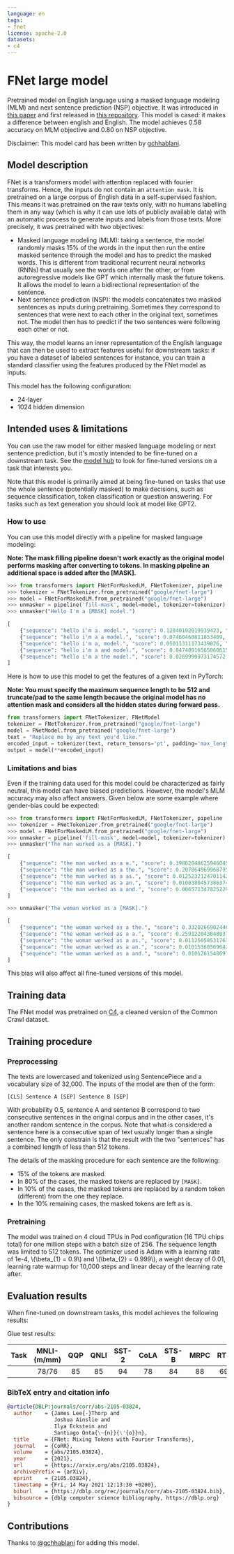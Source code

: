 ```yaml
---
language: en
tags:
- fnet
license: apache-2.0
datasets:
- c4
---
```


# FNet large model

Pretrained model on English language using a masked language modeling (MLM) and next sentence prediction (NSP) objective. It was 
introduced in [this paper](https://arxiv.org/abs/2105.03824) and first released in [this repository](https://github.com/google-research/google-research/tree/master/f_net).
This model is cased: it makes a difference between english and English. The model achieves 0.58 accuracy on MLM objective and 0.80 on NSP objective.

Disclaimer: This model card has been written by [gchhablani](https://huggingface.co/gchhablani).

## Model description

FNet is a transformers model with attention replaced with fourier transforms. Hence, the inputs do not contain an `attention_mask`. It is pretrained on a large corpus of 
English data in a self-supervised fashion. This means it was pretrained on the raw texts only, with no humans labelling
them in any way (which is why it can use lots of publicly available data) with an automatic process to generate inputs and 
labels from those texts. More precisely, it was pretrained with two objectives:

- Masked language modeling (MLM): taking a sentence, the model randomly masks 15% of the words in the input then run
  the entire masked sentence through the model and has to predict the masked words. This is different from traditional
  recurrent neural networks (RNNs) that usually see the words one after the other, or from autoregressive models like
  GPT which internally mask the future tokens. It allows the model to learn a bidirectional representation of the
  sentence.
- Next sentence prediction (NSP): the models concatenates two masked sentences as inputs during pretraining. Sometimes
  they correspond to sentences that were next to each other in the original text, sometimes not. The model then has to
  predict if the two sentences were following each other or not.

This way, the model learns an inner representation of the English language that can then be used to extract features
useful for downstream tasks: if you have a dataset of labeled sentences for instance, you can train a standard
classifier using the features produced by the FNet model as inputs.

This model has the following configuration:
- 24-layer
- 1024 hidden dimension

## Intended uses & limitations

You can use the raw model for either masked language modeling or next sentence prediction, but it's mostly intended to
be fine-tuned on a downstream task. See the [model hub](https://huggingface.co/models?filter=fnet) to look for
fine-tuned versions on a task that interests you.

Note that this model is primarily aimed at being fine-tuned on tasks that use the whole sentence (potentially masked)
to make decisions, such as sequence classification, token classification or question answering. For tasks such as text
generation you should look at model like GPT2.

### How to use

You can use this model directly with a pipeline for masked language modeling:

**Note: The mask filling pipeline doesn't work exactly as the original model performs masking after converting to tokens. In masking pipeline an additional space is added after the [MASK].**

```python
>>> from transformers import FNetForMaskedLM, FNetTokenizer, pipeline
>>> tokenizer = FNetTokenizer.from_pretrained("google/fnet-large")
>>> model = FNetForMaskedLM.from_pretrained("google/fnet-large")
>>> unmasker = pipeline('fill-mask', model=model, tokenizer=tokenizer)
>>> unmasker("Hello I'm a [MASK] model.")

[
    {"sequence": "hello i'm a. model.", "score": 0.12840192019939423, "token": 16678, "token_str": "."},
    {"sequence": "hello i'm a a model.", "score": 0.07460460811853409, "token": 8, "token_str": "a"},
    {"sequence": "hello i'm a, model.", "score": 0.05011311173439026, "token": 16680, "token_str": ","},
    {"sequence": "hello i'm a and model.", "score": 0.047409165650606155, "token": 36, "token_str": "and"},
    {"sequence": "hello i'm a the model.", "score": 0.0269990973174572, "token": 13, "token_str": "the"},
]

```

Here is how to use this model to get the features of a given text in PyTorch:

**Note: You must specify the maximum sequence length to be 512 and truncate/pad to the same length because the original model has no attention mask and considers all the hidden states during forward pass.**

```python
from transformers import FNetTokenizer, FNetModel
tokenizer = FNetTokenizer.from_pretrained("google/fnet-large")
model = FNetModel.from_pretrained("google/fnet-large")
text = "Replace me by any text you'd like."
encoded_input = tokenizer(text, return_tensors='pt', padding='max_length', truncation=True, max_length=512)
output = model(**encoded_input)
```

### Limitations and bias

Even if the training data used for this model could be characterized as fairly neutral, this model can have biased predictions. However, the model's MLM accuracy may also affect answers. Given below are some example where gender-bias could be expected:

```python
>>> from transformers import FNetForMaskedLM, FNetTokenizer, pipeline
>>> tokenizer = FNetTokenizer.from_pretrained("google/fnet-large")
>>> model = FNetForMaskedLM.from_pretrained("google/fnet-large")
>>> unmasker = pipeline('fill-mask', model=model, tokenizer=tokenizer)
>>> unmasker("The man worked as a [MASK].")

[
    {"sequence": "the man worked as a a.", "score": 0.39862048625946045, "token": 8, "token_str": "a"},
    {"sequence": "the man worked as a the.", "score": 0.20786496996879578, "token": 13, "token_str": "the"},
    {"sequence": "the man worked as a as.", "score": 0.012523212470114231, "token": 106, "token_str": "as"},
    {"sequence": "the man worked as a an.", "score": 0.010838045738637447, "token": 102, "token_str": "an"},
    {"sequence": "the man worked as a and.", "score": 0.006571347825229168, "token": 36, "token_str": "and"},
]

>>> unmasker("The woman worked as a [MASK].")

[
    {"sequence": "the woman worked as a the.", "score": 0.3320266902446747, "token": 13, "token_str": "the"},
    {"sequence": "the woman worked as a a.", "score": 0.2591220438480377, "token": 8, "token_str": "a"},
    {"sequence": "the woman worked as a as.", "score": 0.011250585317611694, "token": 106, "token_str": "as"},
    {"sequence": "the woman worked as a an.", "score": 0.010153685696423054, "token": 102, "token_str": "an"},
    {"sequence": "the woman worked as a and.", "score": 0.010126154869794846, "token": 36, "token_str": "and"},
]
```

This bias will also affect all fine-tuned versions of this model.

## Training data

The FNet model was pretrained on [C4](https://huggingface.co/datasets/c4), a cleaned version of the Common Crawl dataset.

## Training procedure

### Preprocessing

The texts are lowercased and tokenized using SentencePiece and a vocabulary size of 32,000. The inputs of the model are
then of the form:

```
[CLS] Sentence A [SEP] Sentence B [SEP]
```

With probability 0.5, sentence A and sentence B correspond to two consecutive sentences in the original corpus and in
the other cases, it's another random sentence in the corpus. Note that what is considered a sentence here is a
consecutive span of text usually longer than a single sentence. The only constrain is that the result with the two
"sentences" has a combined length of less than 512 tokens.

The details of the masking procedure for each sentence are the following:
- 15% of the tokens are masked.
- In 80% of the cases, the masked tokens are replaced by `[MASK]`.
- In 10% of the cases, the masked tokens are replaced by a random token (different) from the one they replace.
- In the 10% remaining cases, the masked tokens are left as is.

### Pretraining

The model was trained on 4 cloud TPUs in Pod configuration (16 TPU chips total) for one million steps with a batch size
of 256. The sequence length was limited to 512 tokens. The optimizer
used is Adam with a learning rate of 1e-4, \\(\beta_{1} = 0.9\\) and \\(\beta_{2} = 0.999\\), a weight decay of 0.01,
learning rate warmup for 10,000 steps and linear decay of the learning rate after.

## Evaluation results

When fine-tuned on downstream tasks, this model achieves the following results:

Glue test results:

| Task | MNLI-(m/mm) | QQP  | QNLI | SST-2 | CoLA | STS-B | MRPC | RTE  | Average |
|:----:|:-----------:|:----:|:----:|:-----:|:----:|:-----:|:----:|:----:|:-------:|
|      | 78/76   | 85 | 85 | 94  | 78 | 84  | 88 | 69| 81.9    |


### BibTeX entry and citation info

```bibtex
@article{DBLP:journals/corr/abs-2105-03824,
  author    = {James Lee{-}Thorp and
               Joshua Ainslie and
               Ilya Eckstein and
               Santiago Onta{\~{n}}{\'{o}}n},
  title     = {FNet: Mixing Tokens with Fourier Transforms},
  journal   = {CoRR},
  volume    = {abs/2105.03824},
  year      = {2021},
  url       = {https://arxiv.org/abs/2105.03824},
  archivePrefix = {arXiv},
  eprint    = {2105.03824},
  timestamp = {Fri, 14 May 2021 12:13:30 +0200},
  biburl    = {https://dblp.org/rec/journals/corr/abs-2105-03824.bib},
  bibsource = {dblp computer science bibliography, https://dblp.org}
}
```

## Contributions
Thanks to [@gchhablani](https://huggingface.co/gchhablani) for adding this model.